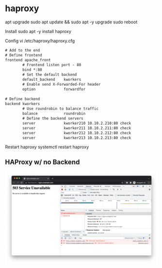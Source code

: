 # haproxy
apt upgrade
    sudo apt update && sudo apt -y upgrade
    sudo reboot

Install
    sudo apt -y install haproxy 

Config
    vi /etc/haproxy/haproxy.cfg

``` 
# Add to the end
# Define frontend
frontend apache_front
        # Frontend listen port - 80
        bind *:80
        # Set the default backend
        default_backend    kworkers
        # Enable send X-Forwarded-For header
        option             forwardfor
  
# Define backend
backend kworkers                                                                                                                     
        # Use roundrobin to balance traffic
        balance            roundrobin
        # Define the backend servers
        server             kworker210 10.10.2.210:80 check
        server             kworker211 10.10.2.211:80 check
        server             kworker212 10.10.2.212:80 check
        server             kworker213 10.10.2.213:80 check
```

Restart haproxy
    systemctl restart haproxy

## HAProxy w/ no Backend
![haproxy-no-backend.png](haproxy-no-backend.png)
